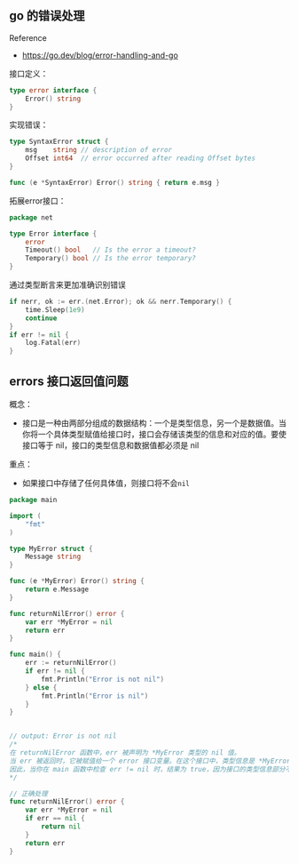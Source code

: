 ## go 的错误处理

Reference

- https://go.dev/blog/error-handling-and-go

接口定义：

```go
type error interface {
    Error() string
}
```

实现错误：

```go
type SyntaxError struct {
    msg    string // description of error
    Offset int64  // error occurred after reading Offset bytes
}

func (e *SyntaxError) Error() string { return e.msg }
```

拓展error接口：

```go
package net

type Error interface {
    error
    Timeout() bool   // Is the error a timeout?
    Temporary() bool // Is the error temporary?
}
```

通过类型断言来更加准确识别错误

```go
if nerr, ok := err.(net.Error); ok && nerr.Temporary() {
    time.Sleep(1e9)
    continue
}
if err != nil {
    log.Fatal(err)
}
```

## errors 接口返回值问题

概念：

- 接口是一种由两部分组成的数据结构：一个是类型信息，另一个是数据值。当你将一个具体类型赋值给接口时，接口会存储该类型的信息和对应的值。要使接口等于 nil，接口的类型信息和数据值都必须是 nil

重点：

- 如果接口中存储了任何具体值，则接口将不会`nil`

```go
package main

import (
    "fmt"
)

type MyError struct {
    Message string
}

func (e *MyError) Error() string {
    return e.Message
}

func returnNilError() error {
    var err *MyError = nil
    return err
}

func main() {
    err := returnNilError()
    if err != nil {
        fmt.Println("Error is not nil")
    } else {
        fmt.Println("Error is nil")
    }
}


// output: Error is not nil
/*
在 returnNilError 函数中，err 被声明为 *MyError 类型的 nil 值。
当 err 被返回时，它被赋值给一个 error 接口变量。在这个接口中，类型信息是 *MyError，而值是 nil。
因此，当你在 main 函数中检查 err != nil 时，结果为 true，因为接口的类型信息部分不为 nil。
*/

// 正确处理
func returnNilError() error {
    var err *MyError = nil
    if err == nil {
        return nil
    }
    return err
}
```





